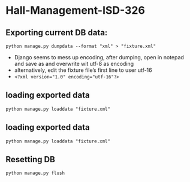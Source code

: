 # Hall-Management-ISD-326
## Exporting current DB data:
```
python manage.py dumpdata --format "xml" > "fixture.xml"
```
* Django seems to mess up encoding, after dumping, open in notepad and save as and overwrite wit utf-8 as encoding
* alternatively, edit the fixture file’s first line to user utf-16
* `<?xml version="1.0" encoding="utf-16"?>`
    
    
## loading exported data
```
python manage.py loaddata "fixture.xml"
````

## loading exported data
```
python manage.py loaddata "fixture.xml"
````
## Resetting DB
```
python manage.py flush
```
